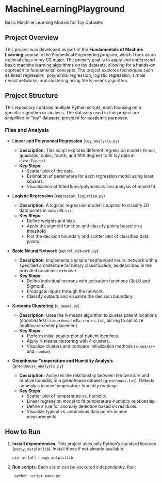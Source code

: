 # MachineLearningPlayground

Basic Machine Learning Models for Toy Datasets

## Project Overview

This project was developed as part of the **Fundamentals of Machine Learning** course in the Biomedical Engineering program, which I took as an optional class in my CS major. The primary goal is to apply and understand basic machine learning algorithms on toy datasets, allowing for a hands-on approach to fundamental concepts. The project explores techniques such as linear regression, polynomial regression, logistic regression, simple neural networks, and clustering using the K-means algorithm.

## Project Structure

This repository contains multiple Python scripts, each focusing on a specific algorithm or analysis. The datasets used in this project are simplified or "toy" datasets, provided for academic purposes.

### Files and Analysis

- **Linear and Polynomial Regression** (`toy_analysis.py`)
  - **Description**: This script explores different regression models (linear, quadratic, cubic, fourth, and fifth degree) to fit toy data in `datosToy.txt`.
  - **Key Steps**:
    - Scatter plot of the data.
    - Estimation of parameters for each regression model using least squares.
    - Visualization of fitted lines/polynomials and analysis of model fit.
    
- **Logistic Regression** (`regresion_logistica.py`)
  - **Description**: A logistic regression model is applied to classify 2D data points in `datosNN.txt`.
  - **Key Steps**:
    - Define weights and bias.
    - Apply the sigmoid function and classify points based on a threshold.
    - Plot the decision boundary and scatter plot of classified data points.

- **Basic Neural Network** (`neural_network.py`)
  - **Description**: Implements a simple feedforward neural network with a specified architecture for binary classification, as described in the provided academic exercise.
  - **Key Steps**:
    - Define individual neurons with activation functions (ReLU and Sigmoid).
    - Propagate inputs through the network.
    - Classify outputs and visualize the decision boundary.

- **K-means Clustering** (`k_means.py`)
  - **Description**: Uses the K-means algorithm to cluster patient locations (coordinates) in `coordenadasPacientes.txt`, aiming to optimize healthcare center placement.
  - **Key Steps**:
    - Perform initial scatter plot of patient locations.
    - Apply K-means clustering with 4 clusters.
    - Visualize clusters and compare initialization methods (`k-means++` and `random`).

- **Greenhouse Temperature and Humidity Analysis** (`greenhouse_analysis.py`)
  - **Description**: Analyzes the relationship between temperature and relative humidity in a greenhouse dataset (`greenhouse.txt`). Detects anomalies in new temperature-humidity readings.
  - **Key Steps**:
    - Scatter plot of temperature vs. humidity.
    - Linear regression model to fit temperature-humidity relationship.
    - Define a rule for anomaly detection based on residuals.
    - Visualize typical vs. anomalous data points in new measurements.

## How to Run

1. **Install dependencies**: This project uses only Python’s standard libraries (`numpy`, `matplotlib`). Install these if not already available.

   ```bash
   pip install numpy matplotlib
   ```

2. **Run scripts**: Each script can be executed independently. Run:

    ```bash
     python script_name.py
    ```

